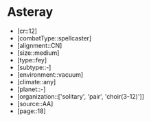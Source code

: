 
# Asteray

- [cr::12]
- [combatType::spellcaster]
- [alignment::CN]
- [size::medium]
- [type::fey]
- [subtype::-]
- [environment::vacuum]
- [climate::any]
- [planet::-]
- [organization::['solitary', 'pair', 'choir(3-12)']]
- [source::AA]
- [page::18]
